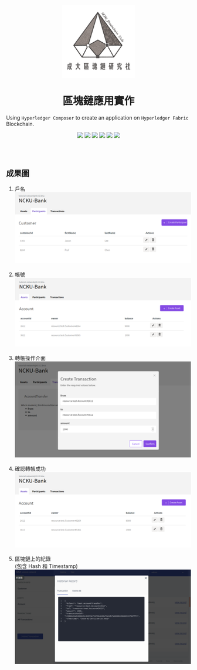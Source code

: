 <p align="center"></p>
<h1 align="center">
  <br>
  <a href="https://www.facebook.com/BlockChainInNCKU/"><img src="./imgs/logo.png" alt="NCKU BlockChain Club" width="200"></a>
  <br><br>
  區塊鏈應用實作
  <br>
</h1>

Using `Hyperledger Composer` to create an application on `Hyperledger Fabric` Blockchain.

<p align="center">
<a href ="https://www.hyperledger.org/projects/fabric"><img src="https://img.shields.io/badge/hyperledger%20fabric-v1.2-brightgreen.svg"></a>
<a href ="https://hyperledger.github.io/composer/latest/"><img src="https://img.shields.io/badge/hyperledger%20composer-v0.20.9-brightgreen.svg"></a>
<a href ="https://hyperledger.github.io/composer/latest/"><img src="https://img.shields.io/badge/docker-v19.03.5-blue.svg"></a>
<a href ="https://hyperledger.github.io/composer/latest/"><img src="https://img.shields.io/badge/node-v8.11.4-red.svg"></a>
<a href ="https://hyperledger.github.io/composer/latest/"><img src="https://img.shields.io/badge/npm-v5.6.0-red.svg"></a>
<a href ="https://hyperledger.github.io/composer/latest/"><img src="https://img.shields.io/badge/OS-Ubuntu%2018.04-blueviolet.svg"></a>
</p>
<br><br>

## 成果圖

1. 戶名
   ![](./imgs/People.png)<br><br>
2. 帳號
   ![](./imgs/Account.png)<br><br>
3. 轉帳操作介面
   ![](./imgs/TransactionUI.png)<br><br>
4. 確認轉帳成功
   ![](/imgs/Result.png)<br><br>
5. 區塊鏈上的紀錄<br>(包含 Hash 和 Timestamp)
   ![](./imgs/BlockchainRecord.png)
